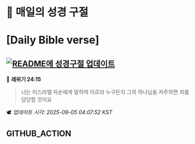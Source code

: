 # 🙏 매일의 성경 구절
# [Daily Bible verse]
## [![README에 성경구절 업데이트](https://github.com/DONGSUKA/first_test/actions/workflows/update-readme-bible.yml/badge.svg)](https://github.com/DONGSUKA/first_test/actions/workflows/update-readme-bible.yml)
<!-- START_BIBLE_VERSE -->
📖 **레위기 24:15**
> 너는 이스라엘 자손에게 말하여 이르라 누구든지 그의 하나님을 저주하면 죄를 담당할 것이요

🕊️ _업데이트 시각: 2025-09-05 04:07:52 KST_
  <!-- END_BIBLE_VERSE -->
## GITHUB_ACTION
